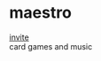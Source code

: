 # maestro

[invite](https://discord.com/api/oauth2/authorize?client_id=973773341087367209&permissions=412353940800&scope=bot)  
card games and music

